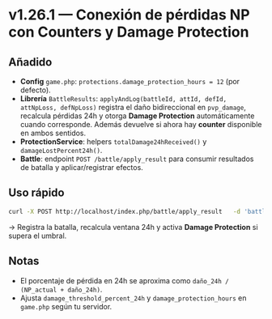 

# v1.26.1 — Conexión de pérdidas NP con Counters y Damage Protection

## Añadido
- **Config** `game.php`: `protections.damage_protection_hours = 12` (por defecto).
- **Librería** `BattleResults`: `applyAndLog(battleId, attId, defId, attNpLoss, defNpLoss)` registra el daño bidireccional en `pvp_damage`, recalcula pérdidas 24h y otorga **Damage Protection** automáticamente cuando corresponde. Además devuelve si ahora hay **counter** disponible en ambos sentidos.
- **ProtectionService**: helpers `totalDamage24hReceived()` y `damageLostPercent24h()`.
- **Battle**: endpoint `POST /battle/apply_result` para consumir resultados de batalla y aplicar/registrar efectos.

## Uso rápido
```bash
curl -X POST http://localhost/index.php/battle/apply_result   -d 'battle_id=123' -d 'attacker_realm_id=10' -d 'defender_realm_id=42'   -d 'attacker_np_loss=1200' -d 'defender_np_loss=3400'
```
→ Registra la batalla, recalcula ventana 24h y activa **Damage Protection** si supera el umbral.

## Notas
- El porcentaje de pérdida en 24h se aproxima como `daño_24h / (NP_actual + daño_24h)`.
- Ajusta `damage_threshold_percent_24h` y `damage_protection_hours` en `game.php` según tu servidor.
